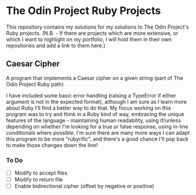# The Odin Project Ruby Projects
This repository contains my solutions for my solutions to The Odin Project's Ruby projects. (N.B. - If there are projects which are more extensive, or which I want to highlight on my portfolio, I will host them in their own repositories and add a link to them here.)

## Caesar Cipher
A program that implements a Caesar cipher on a given string (part of The Odin Project Ruby path)

I have included some basic error handling (raising a TypeError if either argument is not in the expected format), although I am sure as I learn more about Ruby I'll find a better way to do that. My focus working on this program was to try and think in a Ruby kind of way, embracing the unique features of the language - maintaining human readability, using if/unless depending on whether I'm looking for a true or false response, using in-line conditionals where possible. I'm sure there are many more ways I can adapt this program to be more "rubyrific", and there's a good chance I'll pop back to make those changes down the line!

### To Do
- [ ] Modify to accept files
- [ ] Modify to return file
- [ ] Enable bidirectional cipher (offset by negative or positive)
